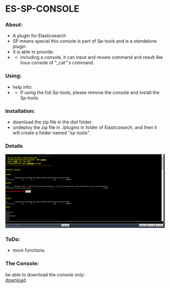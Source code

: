 # ES-SP-CONSOLE

### About:
* A plugin for Elasticsearch
* SP means special this console is part of Sp-tools and is a standalone plugin
* It is able to provide:
* * including a console, it can input and review command and result like linux console of "_cat"'s command.



### Using:
* help info: 
* * If using the full Sp-tools, please remove the console and install the Sp-tools.


### Installation:
* download the zip file in the dist folder.
* undeploy the zip file in ./plugins in folder of Elasticsearch, and then it will create a folder named "sp-tools".



### Details
![00-console.png](https://raw.githubusercontent.com/psfu/es-sp-console/master/info/00-console.png)

### ToDo:
* more functions.

### The Console:
be able to download the console only:  
[download](https://raw.githubusercontent.com/psfu/es-sp-console/master/dist/0.1.1.alpha/sp-tools.zip)









 

